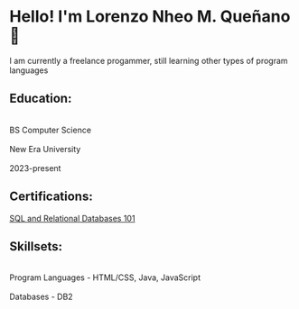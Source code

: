 <h1>Hello! I'm Lorenzo Nheo M. Queñano 👋</h1>
<p>I am currently a freelance progammer, still learning other types of program languages</p>

<h2>Education:</h2>
<p><br>BS Computer Science</br>
<br>New Era University</br>
<br>2023-present</br></p>

<h2>Certifications:</h2>
<p><a href="http://github.com/lnmquenano">SQL and Relational Databases 101</a></p>

<h2>Skillsets:</h2>
<p><br>Program Languages - HTML/CSS, Java, JavaScript</br>
<br>Databases - DB2</br></p>

